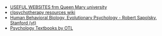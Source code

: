 - [USEFUL WEBSITES frm Queen Mary university](https://www.library.qmul.ac.uk/subject-guides/psychology/useful-websites/)
- [r/psychotherapy resources wiki](https://www.reddit.com/r/psychotherapy/wiki/resources)
- [Human Behavioral Biology, Evolutionary Psychology - Robert Sapolsky, Stanford (yt)](https://www.youtube.com/playlist?list=PLMwddpZ_3nkAWijQlBnkwnr9wfcuderVe)
- [Psychology Textbooks by OTL](https://open.umn.edu/opentextbooks/subjects/psychology)

